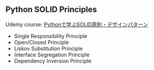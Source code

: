 ## Python SOLID Principles

Udemy course: [Pythonで学ぶSOLID原則・デザインパターン](https://www.udemy.com/course/python-solid-design-patterns/?couponCode=KEEPLEARNING)

- Single Responsibility Principle
- Open/Closed Principle
- Liskov Substitution Principle
- Interface Segregation Principle
- Dependency Inversion Principle
